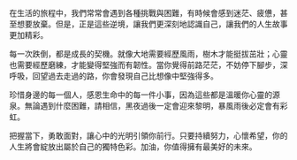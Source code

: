 在生活的旅程中，我們常常會遇到各種挑戰與困難，有時候會感到迷茫、疲憊，甚至想要放棄。但是，正是這些逆境，讓我們更深刻地認識自己，讓我們的人生故事更加精彩。

每一次跌倒，都是成長的契機。就像大地需要經歷風雨，樹木才能挺拔茁壯；心靈也需要經歷磨練，才能變得堅強而有韌性。當你覺得前路茫茫，不妨停下腳步，深呼吸，回望過去走過的路，你會發現自己比想像中堅強得多。

珍惜身邊的每一個人，感恩生命中的每一件小事，因為這些都是溫暖你心靈的源泉。無論遇到什麼困難，請相信，黑夜過後一定會迎來黎明，暴風雨後必定會有彩虹。

把握當下，勇敢面對，讓心中的光明引領你前行。只要持續努力，心懷希望，你的人生將會綻放出屬於自己的獨特色彩。加油，你值得擁有最美好的未來。